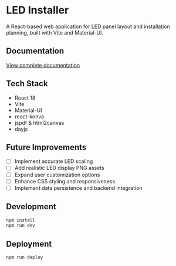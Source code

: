 # LED Installer

A React-based web application for LED panel layout and installation planning, built with Vite and Material-UI.

## Documentation
[View complete documentation](./docs/DOCS.md)

## Tech Stack
- React 18
- Vite
- Material-UI
- react-konva
- jspdf & html2canvas
- dayjs

## Future Improvements
- [ ] Implement accurate LED scaling
- [ ] Add realistic LED display PNG assets
- [ ] Expand user customization options
- [ ] Enhance CSS styling and responsiveness
- [ ] Implement data persistence and backend integration

## Development
```bash
npm install
npm run dev
```

## Deployment
```bash
npm run deploy
```

